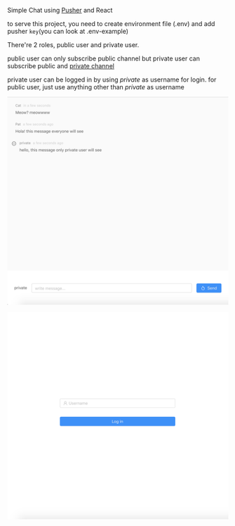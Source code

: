 Simple Chat using [Pusher](https://pusher.com/) and React

to serve this project, you need to create environment file (.env) and add pusher `key`(you can look at .env-example)

There're 2 roles, public user and private user.

public user can only subscribe public channel but private user can subscribe public and [private channel](https://pusher.com/docs/client_api_guide/client_private_channels)

private user can be logged in by using *private* as username for login. for public user, just use anything other than *private* as username

![chat example](./.github/chat-example.png)

![login example](./.github/login-example.png)
